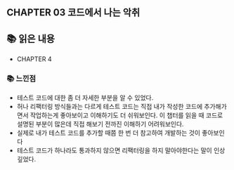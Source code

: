 ## CHAPTER 03 코드에서 나는 악취

## 📚 읽은 내용
- CHAPTER 4
### 📚 느낀점
- 테스트 코드에 대한 좀 더 자세한 부분을 알 수 있었다.
- 허나 리팩터링 방식들과는 다르게 테스트 코드는 직접 내가 작성한 코드에 추가해가면서 작업하는게 좋아보이고 이해하기도 더 쉬워보인다. 이 챕터를 읽을 때 코드로 설명된 부분이 많은데 직접 해보기 전까진 이해하기 어려워보인다.
- 실제로 내가 테스트 코드를 추가할 때쯤 한 번 더 참고하여 개발하는 것이 좋아보인다
- 테스트 코드가 하나라도 통과하지 않으면 리팩터링을 하지 말아야한다는 말이 인상깊었다.
